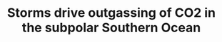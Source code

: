 ---
title: "Storms drive outgassing of CO2 in the subpolar Southern Ocean"
citation: "Nicholson, S.A., Whitt, D.B., Fer, I., du Plessis, M.D., Lebéhot, A.D., Swart, S., Sutton, A.J. and Monteiro, P.M., 2022. Storms drive outgassing of CO2 in the subpolar Southern Ocean. Nature communications, 13(1), p.158."
doi: "https://doi.org/10.1038/s41467-021-27780-w" 
category: manuscripts
---